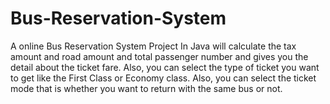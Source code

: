 # Bus-Reservation-System
A online Bus Reservation System Project In Java will calculate the tax amount and road amount and total passenger number and gives you the detail about the ticket fare. Also, you can select the type of ticket you want to get like the First Class or Economy class. Also, you can select the ticket mode that is whether you want to return with the same bus or not.
